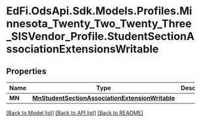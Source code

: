 # EdFi.OdsApi.Sdk.Models.Profiles.Minnesota_Twenty_Two_Twenty_Three_SISVendor_Profile.StudentSectionAssociationExtensionsWritable
## Properties

Name | Type | Description | Notes
------------ | ------------- | ------------- | -------------
**MN** | [**MnStudentSectionAssociationExtensionWritable**](MnStudentSectionAssociationExtensionWritable.md) |  | [optional] 

[[Back to Model list]](../README.md#documentation-for-models) [[Back to API list]](../README.md#documentation-for-api-endpoints) [[Back to README]](../README.md)

